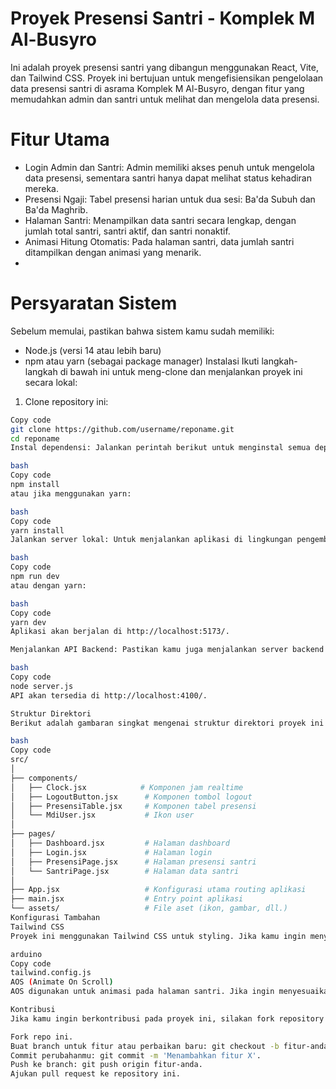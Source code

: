 # Proyek Presensi Santri - Komplek M Al-Busyro
Ini adalah proyek presensi santri yang dibangun menggunakan React, Vite, dan Tailwind CSS. Proyek ini bertujuan untuk mengefisiensikan pengelolaan data presensi santri di asrama Komplek M Al-Busyro, dengan fitur yang memudahkan admin dan santri untuk melihat dan mengelola data presensi.

# Fitur Utama
  - Login Admin dan Santri: Admin memiliki akses penuh untuk mengelola data presensi, sementara santri hanya dapat melihat status kehadiran mereka.
  - Presensi Ngaji: Tabel presensi harian untuk dua sesi: Ba'da Subuh dan Ba'da Maghrib.
  - Halaman Santri: Menampilkan data santri secara lengkap, dengan jumlah total santri, santri aktif, dan santri nonaktif.
  - Animasi Hitung Otomatis: Pada halaman santri, data jumlah santri ditampilkan dengan animasi yang menarik.
  - 
# Persyaratan Sistem
Sebelum memulai, pastikan bahwa sistem kamu sudah memiliki:
  - Node.js (versi 14 atau lebih baru)
  - npm atau yarn (sebagai package manager)
Instalasi
Ikuti langkah-langkah di bawah ini untuk meng-clone dan menjalankan proyek ini secara lokal:

1. Clone repository ini:

```bash
Copy code
git clone https://github.com/username/reponame.git
cd reponame
Instal dependensi: Jalankan perintah berikut untuk menginstal semua dependensi yang diperlukan:

bash
Copy code
npm install
atau jika menggunakan yarn:

bash
Copy code
yarn install
Jalankan server lokal: Untuk menjalankan aplikasi di lingkungan pengembangan, gunakan perintah berikut:

bash
Copy code
npm run dev
atau dengan yarn:

bash
Copy code
yarn dev
Aplikasi akan berjalan di http://localhost:5173/.

Menjalankan API Backend: Pastikan kamu juga menjalankan server backend (Express.js). Kamu bisa menjalankan server dengan perintah:

bash
Copy code
node server.js
API akan tersedia di http://localhost:4100/.

Struktur Direktori
Berikut adalah gambaran singkat mengenai struktur direktori proyek ini:

bash
Copy code
src/
│
├── components/
│   ├── Clock.jsx            # Komponen jam realtime
│   ├── LogoutButton.jsx      # Komponen tombol logout
│   ├── PresensiTable.jsx     # Komponen tabel presensi
│   └── MdiUser.jsx           # Ikon user
│
├── pages/
│   ├── Dashboard.jsx         # Halaman dashboard
│   ├── Login.jsx             # Halaman login
│   ├── PresensiPage.jsx      # Halaman presensi santri
│   └── SantriPage.jsx        # Halaman data santri
│
├── App.jsx                   # Konfigurasi utama routing aplikasi
├── main.jsx                  # Entry point aplikasi
└── assets/                   # File aset (ikon, gambar, dll.)
Konfigurasi Tambahan
Tailwind CSS
Proyek ini menggunakan Tailwind CSS untuk styling. Jika kamu ingin menyesuaikan tema atau konfigurasi lainnya, file konfigurasi Tailwind bisa ditemukan di:

arduino
Copy code
tailwind.config.js
AOS (Animate On Scroll)
AOS digunakan untuk animasi pada halaman santri. Jika ingin menyesuaikan atau menambahkan lebih banyak efek animasi, konfigurasi bisa ditambahkan di dalam komponen-komponen yang diinginkan.

Kontribusi
Jika kamu ingin berkontribusi pada proyek ini, silakan fork repository ini dan ajukan pull request dengan perubahan yang ingin kamu tambahkan.

Fork repo ini.
Buat branch untuk fitur atau perbaikan baru: git checkout -b fitur-anda.
Commit perubahanmu: git commit -m 'Menambahkan fitur X'.
Push ke branch: git push origin fitur-anda.
Ajukan pull request ke repository ini.
